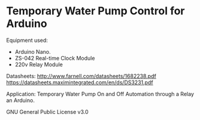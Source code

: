 Temporary Water Pump Control for Arduino
=======================================

Equipment used:
* Arduino Nano.
* ZS-042 Real-time Clock Module
* 220v Relay Module

Datasheets:
http://www.farnell.com/datasheets/1682238.pdf
https://datasheets.maximintegrated.com/en/ds/DS3231.pdf

Application:
Temporary Water Pump On and Off Automation through a Relay an Arduino.

GNU General Public License v3.0
